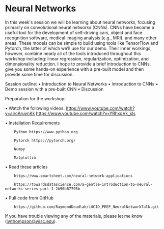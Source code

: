 # Neural Networks #

In this week's session we will be learning about neural networks, focusing primarily on convolutional neural networks (CNNs). CNNs have become a useful tool for the development of self-driving cars, object and face recognition software, medical imaging analysis (e.g., MRI), and many other areas. These models can be simple to build using tools like TensorFlow and Pytorch, the latter of which we’ll use for our demo. Their inner workings, however, combine nearly all of the tools introduced throughout this workshop including: linear regression, regularization, optimization, and dimensionality reduction. I hope to provide a brief introduction to CNNs, give you some hands-on experience with a pre-built model and then provide some time for discussion.

Session outline:
•	Introduction to Neural Networks
•	Introduction to CNNs
•	Demo session with a pre-built CNN
•	Discussion

Preparation for the workshop:

•	Watch the following videos:
		https://www.youtube.com/watch?v=aircAruvnKk
		https://www.youtube.com/watch?v=YRhxdVk_sIs

•	Installation Requirements

	    Python https://www.python.org 

	    Pytorch https://pytorch.org/ 

		Numpy

		Matplotlib

•	Read these articles

    	https://www.smartsheet.com/neural-network-applications

		https://towardsdatascience.com/a-gentle-introduction-to-neural-networks-series-part-1-2b90b87795b

•	Pull code from GitHub

    	https://github.com/RaymondDoudlah/LUCID_PREP_NeuralNetworkTalk.git

If you have trouble viewing any of the materials, please let me know (lwthompson@wisc.edu).

